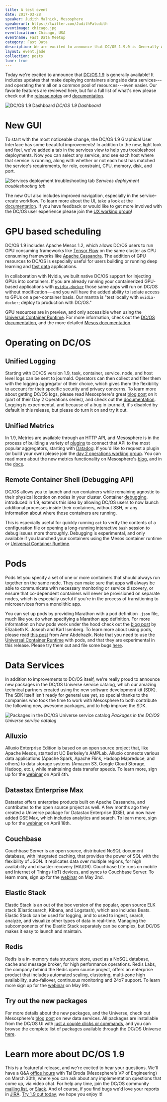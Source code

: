 ```yaml
---
title: A test event
date: 2017-03-28
speaker: Judith Malnick, Mesosphere
speakerurl: https://twitter.com/JudithPatudith
eventimage: chicago.jpg
eventlocation: Chicago, USA
eventname: Fast Data Meetup
category: Fast Data
description: We are excited to announce that DC/OS 1.9.0 is Generally Available today! Learn all about the new features and give it a try!
layout: event.jade
collection: posts
lunr: true
---
```


Today we're excited to announce that [DC/OS 1.9](https://dcos.io/releases/) is generally available! It includes updates that make deploying containers alongside data services---and operating them all on a common pool of resources---even easier. Our favorite features are reviewed here, but for a full list of what's new please check out the [release notes](https://dcos.io/releases/1.9.0/) and [documentation](https://dcos.io/docs/1.9/).

<img src="/assets/images/blog/2017-03-30_1-9-0_GA_image_0.png" alt="DC/OS 1.9 Dashboard" /> *DC/OS 1.9 Dashboard*

# New GUI

To start with the most noticeable change, the DC/OS 1.9 Graphical User Interface has some beautiful improvements! In addition to the new, light look and feel, we've added a tab in the services view to help you troubleshoot deployments. Now you can select any service, and see each host where that service is running, along with whether or not each host has matched the service's requirements, for role, constraint, CPU, memory, disk, and port.

<img src="/assets/images/blog/2017-03-30_1-9-0_GA_image_1.png" alt="Services deployment troubleshooting tab" /> *Services deployment troubleshooting tab*

The new GUI also includes improved navigation, especially in the service-create workflow. To learn more about the UI, take a look at the [documentation](https://dcos.io/docs/1.9/usage/webinterface/#docs-article). If you have feedback or would like to get more involved with the DC/OS user experience please join the [UX working group](https://github.com/dcos/community/tree/master/wg-ux)!

# GPU based scheduling

DC/OS 1.9 includes Apache Mesos 1.2, which allows DC/OS users to run GPU consuming frameworks like [Tensor Flow](https://github.com/tensorflow/ecosystem/tree/master/marathon) on the same cluster as CPU consuming frameworks like [Apache Cassandra](http://cassandra.apache.org/). The addition of GPU resources to DC/OS is especially useful for users building or running deep learning and [fast data](https://dcos.io/fast-data/) applications.

In collaboration with Nvidia, we built native DC/OS support for injecting GPUs into containers. If you are already running your containerized GPU-based applications with [`nvidia-docker`](https://github.com/NVIDIA/nvidia-docker) those same apps will run on DC/OS without modification---and you will have the added ability to isolate access to GPUs on a per-container basis.  Our mantra is "test locally with `nvidia-docker`; deploy to production with DC/OS."

GPU resources are in preview, and only accessible when using the [Universal Container Runtime](https://dcos.io/docs/1.9/usage/containerizers/). For more information, check out the [DC/OS documentation](https://dcos.io/docs/1.9/usage/gpu/), and the more detailed [Mesos documentation](http://mesos.apache.org/documentation/latest/gpu-support/).

# Operating on DC/OS

## Unified Logging

Starting with DC/OS version 1.9, task, container, service, node, and host level logs can be sent to journald. Operators can then collect and filter them with the logging aggregator of their choice, which gives them the flexibility to account for their specific security and privacy concerns. To learn more about getting DC/OS logs, please read Mesosphere's great [blog post](https://mesosphere.com/blog/2016/10/05/delivering-day-2-operations-with-dcos/) on it (part of their Day 2 Operations series), and check out the [documentation](https://dcos.io/docs/1.9/administration/logging/). Logging is experimental, and because of a bug in journald, it's disabled by default in this release, but please do turn it on and try it out.

## Unified Metrics

In 1.9, Metrics are available through an HTTP API, and Mesosphere is in the process of building a variety of [plugins](https://github.com/dcos/dcos-metrics/tree/master/plugins) to connect that API to the most popular aggregators, starting with [Datadog](https://www.datadoghq.com/). If you'd like to request a plugin (or build your own) please join the [day 2 operations working group](https://github.com/dcos/community/tree/master/wg-day-2-ops). You can read more about the new metrics functionality on Mesosphere's [blog](https://mesosphere.com/blog/2016/10/12/day-2-operations-metrics/), and in the [docs](https://dcos.io/docs/1.9/administration/metrics/).

## Remote Container Shell (Debugging API)

DC/OS allows you to launch and run containers while remaining agnostic to their physical location on nodes in your cluster. Container [debugging](https://dcos.io/docs/1.9/administration/debugging/), introduced in 1.9, extends this idea by allowing DC/OS users to now launch additional processes inside their containers, without SSH, or any information about where those containers are running.

This is especially useful for quickly running `cat` to verify the contents of a configuration file or opening a long-running interactive `bash` session to debug issues more thoroughly. Debugging is experimental, and only available if you launched your containers using the Mesos container runtime or [Universal Container Runtime](https://dcos.io/docs/1.9/usage/containerizers/).

# Pods

Pods let you specify a set of one or more containers that should always run together on the same node. They can make sure that apps will always be able to communicate with necessary monitoring or service discovery, or ensure that co-dependent containers will never be provisioned on separate nodes, which is especially useful if you're in the process of transitioning to microservices from a monolithic app.

You can set up pods by providing Marathon with a pod definition `.json` file, much like you do when specifying a Marathon app definition. For more information on how pods work under the hood check out the [blog post](https://dcos.io/blog/2017/exploring-pods-in-dc-os-1-9/index.html) by Elizabeth K. Joseph and Karl Isenberg. To learn more about using pods, please read [this post](https://mesosphere.com/blog/2017/03/15/introducing-pods-dcos-1-9/) from Amr Abdelrazik. Note that you need to use the [Universal Container Runtime](https://dcos.io/docs/1.9/usage/containerizers/) with pods, and that they are experimental in this release. Please try them out and file some bugs [here](https://jira.dcos.io/).

# Data Services

In addition to improvements to DC/OS itself, we're really proud to announce new packages in the DC/OS Universe service catalog, which our amazing technical partners created using the new software development kit (SDK). The SDK itself isn't ready for general use yet, so special thanks to the companies who took the time to work with Mesosphere to both contribute the following new, awesome packages, and to help improve the SDK.

<img src="/assets/images/blog/2017-03-30_1-9-0_GA_image_2.png" alt="Packages in the DC/OS Universe service catalog" /> *Packages in the DC/OS Universe service catalog*

## Alluxio

Alluxio Enterprise Edition is based on an open source project that, like Apache Mesos, started at UC Berkeley's AMPLab. Alluxio connects various data applications (Apache Spark, Apache Flink, Hadoop Mapreduce, and others) to data storage systems (Amazon S3, Google Cloud Storage, Hadoop, etc.), while maintaining data transfer speeds. To learn more, sign up for the [webinar](https://event.on24.com/eventRegistration/EventLobbyServlet?target=reg20.jsp&referrer=&eventid=1386725&sessionid=1&key=B6BD11CCF8367BF616B0EB55E5020048&regTag=&sourcepage=register) on April 4th.

## Datastax Enterprise Max

Datastax offers enterprise products built on Apache Cassandra, and contributes to the open source project as well. A few months ago they created a Universe package for Datastax Enterprise (DSE), and now have added DSE Max, which includes analytics and search. To learn more, sign up for the [webinar](http://event.on24.com/wcc/r/1386670/FB17CDAD8DFD4EB72B22C807053A0919) on April 18th.

## Couchbase

Couchbase Server is an open source, distributed NoSQL document database, with integrated caching, that provides the power of SQL with the flexibility of JSON. It replicates data over multiple regions, for high availability and disaster recovery (HA/DR). Couchbase Lite runs on mobile and Internet of Things (IoT) devices, and syncs to Couchbase Server. To learn more, sign up for the [webinar](http://event.on24.com/wcc/r/1386709/B6E0D2323B9B6B675410D0063A05670E) on May 2nd.

## Elastic Stack

Elastic Stack is an out of the box version of the popular, open source ELK stack (Elasticsearch, Kibana, and Logstash), which aso includes Beats. Elastic Stack can be used for logging, and to used to ingest, search, analyze, and visualize other types of data in real-time. Managing the subcomponents of the Elastic Stack separately can be complex, but DC/OS makes it easy to launch and maintain.

## Redis

Redis is a in-memory data structure store, used as a NoSQL database, cache and message broker, for high performance operations. Redis Labs, the company behind the Redis open source project, offers an enterprise product that includes automated scaling, clustering, multi-zone high availability, auto-failover, continuous monitoring and 24x7 support. To learn more sign up for the [webinar](http://event.on24.com/wcc/r/1386729/B1E7090DA4489515C8525E1B33DA7373) on May 9th.

## Try out the new packages

For more details about the new packages, and the Universe, check out Mesosphere's [blog post](https://mesosphere.com/blog/2017/03/14/bringing-production-proven-data-services-to-dcos/) on new data services. All packages are installable from the DC/OS UI with [just a couple clicks or commands](https://dcos.io/docs/1.9/usage/managing-services/install/), and you can browse the complete list of packages available through the DC/OS Universe [here](https://universe.serv.sh/#/).

# Learn more about DC/OS 1.9

This is a featureful release, and we're excited to hear your questions. We'll have a Q&A [office hours](https://www.meetup.com/DC-OS-Online-Meetup/events/238471362/) with Tal Broda (Mesosphere's VP of Engineering) on March 30th, where you can ask about any implementation questions that come up, via video chat. For help any time, join the DC/OS community [mailing list](https://groups.google.com/a/dcos.io/d/forum/users), or [Slack](http://chat.dcos.io/). And of course, if you find bugs we'd love your reports in [JIRA](https://jira.mesosphere.com/). [Try 1.9 out today](https://dcos.io/releases/1.9.0/); we hope you enjoy it!
